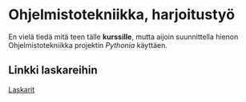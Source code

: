 # Ohjelmistotekniikka, harjoitustyö

En vielä tiedä mitä teen tälle **kurssille**, mutta aijoin suunnittella hienon Ohjelmistotekniikka projektin _Pythonia_ käyttäen.

## Linkki laskareihin
[Laskarit](https://github.com/rigozu9/ot-harjoitustyo/tree/main/laskarit)
